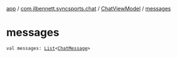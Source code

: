 [app](../../index.md) / [com.jlbennett.syncsports.chat](../index.md) / [ChatViewModel](index.md) / [messages](./messages.md)

# messages

`val messages: `[`List`](https://kotlinlang.org/api/latest/jvm/stdlib/kotlin.collections/-list/index.html)`<`[`ChatMessage`](../-chat-message/index.md)`>`
